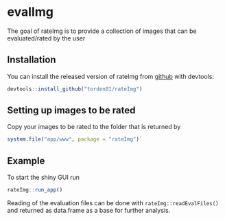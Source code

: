 
# evalImg

<!-- badges: start -->
<!-- badges: end -->

The goal of rateImg is to provide a collection of images that can be evaluated/rated by the user

## Installation

You can install the released version of rateImg from [github](https://github.com/torden81/rateImg) with devtools:

``` r
devtools::install_github("torden81/rateImg")
```

## Setting up images to be rated
Copy your images to be rated to the folder that is returned by
``` r
system.file("app/www", package = "rateImg")`
```

## Example

To start the shiny GUI run

``` r
rateImg::run_app()
```

Reading of the evaluation files can be done with `rateImg::readEvalFiles()` and returned as data.frame as a base for further analysis.

